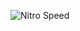 ![Nitro Speed]([https://drive.google.com/file/d/1LHm32ipn4j_lTYFZ-ZpRs0xQ2XyeDqUW/view?usp=drive_link](https://www.bing.com/ck/a?!&&p=aacab4465559bdc4JmltdHM9MTcwOTY4MzIwMCZpZ3VpZD0xN2M5MzdkOC0xYjYzLTY4YjgtMGQ0My0yNTdmMWEwODY5ZWYmaW5zaWQ9NTU4MQ&ptn=3&ver=2&hsh=3&fclid=17c937d8-1b63-68b8-0d43-257f1a0869ef&u=a1L2ltYWdlcy9zZWFyY2g_cT1maXNoJmlkPUVFQ0RFQjgyNDcxQkQ1NzA4N0QwRDAyQzcwRDVEODIyOTFDRkY3MjAmRk9STT1JUUZSQkE&ntb=1)https://www.bing.com/ck/a?!&&p=aacab4465559bdc4JmltdHM9MTcwOTY4MzIwMCZpZ3VpZD0xN2M5MzdkOC0xYjYzLTY4YjgtMGQ0My0yNTdmMWEwODY5ZWYmaW5zaWQ9NTU4MQ&ptn=3&ver=2&hsh=3&fclid=17c937d8-1b63-68b8-0d43-257f1a0869ef&u=a1L2ltYWdlcy9zZWFyY2g_cT1maXNoJmlkPUVFQ0RFQjgyNDcxQkQ1NzA4N0QwRDAyQzcwRDVEODIyOTFDRkY3MjAmRk9STT1JUUZSQkE&ntb=1)
